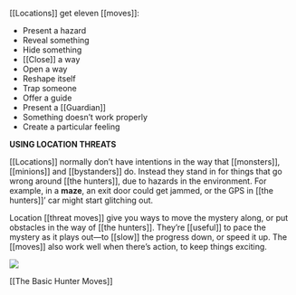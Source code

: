 [[Locations]] get eleven [[moves]]:

- Present a hazard
- Reveal something
- Hide something
- [[Close]] a way
- Open a way
- Reshape itself
- Trap someone
- Offer a guide
- Present a [[Guardian]]
- Something doesn’t work properly
- Create a particular feeling

**USING LOCATION THREATS**

[[Locations]] normally don’t have intentions in the way that [[monsters]], [[minions]] and [[bystanders]] do. Instead they stand in for things that go wrong around [[the hunters]], due to hazards in the environment. For example, in a **maze**, an exit door could get jammed, or the GPS in [[the hunters]]’ car might start glitching out.

Location [[threat moves]] give you ways to move the mystery along, or put obstacles in the way of [[the hunters]]. They’re [[useful]] to pace the mystery as it plays out—to [[slow]] the progress down, or speed it up. The [[moves]] also work well when there’s action, to keep things exciting.

![](MotWIMG3.jpeg)



[[The Basic Hunter Moves]]